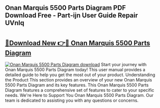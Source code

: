 ## Onan Marquis 5500 Parts Diagram PDF Download Free - Part-ijn User Guide Repair UVnlq

# <h2><a href="http://dfnh2o.blite.top/?on=Onan+Marquis+5500+Parts+Diagram">🔗Download New 👉🔴 Onan Marquis 5500 Parts Diagram</a></h2>

[![Onan Marquis 5500 Parts Diagram download](https://i.imgur.com/lujVjoI.png)](http://dfnh2o.blite.top/?on=Onan+Marquis+5500+Parts+Diagram)
Start your journey with Onan Marquis 5500 Parts Diagram today! This user manual provides a detailed guide to help you get the most out of your product. Understanding the Product This section provides an overview of your new Onan Marquis 5500 Parts Diagram and its key features. This Onan Marquis 5500 Parts Diagram features a comprehensive set of features to cater to your specific needs. We're Here to Support You Onan Marquis 5500 Parts Diagram. Our team is dedicated to assisting you with any questions or concerns.
